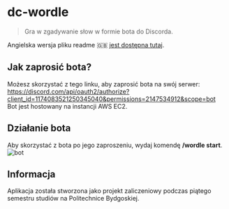 # dc-wordle
> Gra w zgadywanie słow w formie bota do Discorda.

Angielska wersja pliku readme 🇬🇧 [jest dostępna tutaj](https://github.com/danrog303/dc-wordle/blob/main/README.md).

## Jak zaprosić bota?
Możesz skorzystać z tego linku, aby zaprosić bota na swój serwer:  
https://discord.com/api/oauth2/authorize?client_id=1174083521250345040&permissions=2147534912&scope=bot  
Bot jest hostowany na instancji AWS EC2.

## Działanie bota
Aby skorzystać z bota po jego zaproszeniu, wydaj komendę **/wordle start**.  
![bot](https://github.com/danrog303/dc-wordle/assets/82843647/fe51df8e-073e-4170-9c0c-253473dd24f9)

## Informacja
Aplikacja została stworzona jako projekt zaliczeniowy podczas piątego semestru studiów na Politechnice Bydgoskiej.
